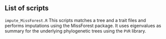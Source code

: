 
## List of scripts

`impute_MissForest.R`
This scripts matches a tree and a trait files and performs imputations using the MissForest package. It uses eigenvalues as summary for the underlying phylogenetic trees using the `PVR` library. 

